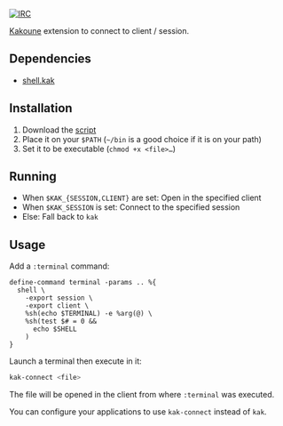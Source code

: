 [![IRC][shields/kakoune/badge]][freenode/kakoune]

[Kakoune][] extension to connect to client / session.

Dependencies
------------

- [shell.kak][]

Installation
------------

1. Download the [script](bin/kak-connect)
2. Place it on your `$PATH` (`~/bin` is a good choice if it is on your path)
3. Set it to be executable (`chmod +x <file>…`)

Running
-------

- When `$KAK_{SESSION,CLIENT}` are set: Open in the specified client
- When `$KAK_SESSION` is set: Connect to the specified session
- Else: Fall back to `kak`

Usage
-----

Add a `:terminal` command:

``` kak
define-command terminal -params .. %{
  shell \
    -export session \
    -export client \
    %sh(echo $TERMINAL) -e %arg(@) \
    %sh(test $# = 0 &&
      echo $SHELL
    )
}
```

Launch a terminal then execute in it:

``` sh
kak-connect <file>
```

The file will be opened in the client from where `:terminal` was executed.

You can configure your applications to use `kak-connect` instead of `kak`.

[Kakoune]: http://kakoune.org
[freenode/kakoune]: https://webchat.freenode.net?channels=kakoune
[shields/kakoune/badge]: https://img.shields.io/badge/IRC-%23kakoune-blue.svg
[shell.kak]: https://github.com/alexherbo2/shell.kak
